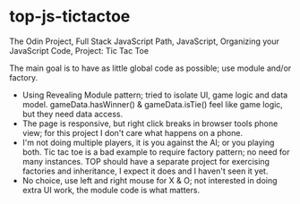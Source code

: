 # top-js-tictactoe
The Odin Project, Full Stack JavaScript Path, JavaScript, Organizing your JavaScript Code, Project: Tic Tac Toe


The main goal is to have as little global code as possible; use module and/or factory.

- Using Revealing Module pattern; tried to isolate UI, game logic and data model.  gameData.hasWinner() & gameData.isTie() feel like game logic, but they need data access.
- The page is responsive, but right click breaks in browser tools phone view; for this project I don't care what happens on a phone.
- I'm not doing multiple players, it is you against the AI; or you playing both.  Tic tac toe is a bad example to require factory pattern; no need for many instances.  TOP should have a separate project for exercising factories and inheritance, I expect it does and I haven't seen it yet.
- No choice, use left and right mouse for X & O; not interested in doing extra UI work, the module code is what matters.
